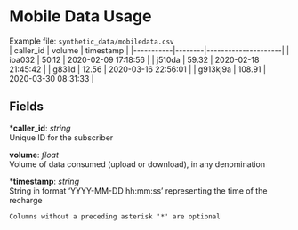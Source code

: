 # Mobile Data Usage
Example file: `synthetic_data/mobiledata.csv` <br>
| caller_id | volume | timestamp           |
|-----------|--------|---------------------|
| ioa032    | 50.12  | 2020-02-09 17:18:56 |
| j510da    | 59.32  | 2020-02-18 21:45:42 |
| g831d     | 12.56  | 2020-03-16 22:56:01 |
| g913kj9a  | 108.91 | 2020-03-30 08:31:33 |   


## Fields <br>
***caller_id**: _string_ <br>
Unique ID for the subscriber

**volume**: _float_ <br>
Volume of data consumed (upload or download), in any denomination

***timestamp**: _string_ <br>
String in format ‘YYYY-MM-DD hh:mm:ss’ representing the time of the recharge


```{note}
Columns without a preceding asterisk '*' are optional
```
